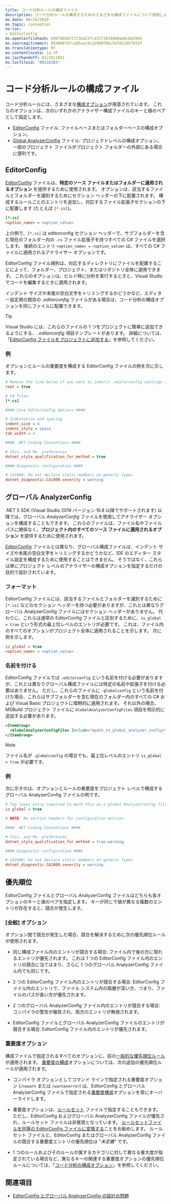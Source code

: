 ```yaml
---
title: コード分析ルールの構成ファイル
description: コード分析ルールを構成するためのさまざまな構成ファイルについて説明します。
ms.date: 09/24/2020
ms.topic: conceptual
no-loc:
- EditorConfig
ms.openlocfilehash: b98fdd48f2373bd23fcd3273834860a60c682969
ms.sourcegitcommit: 05d0087dfca85aac9ca2960f86c5efd218bf833f
ms.translationtype: HT
ms.contentlocale: ja-JP
ms.lasthandoff: 03/30/2021
ms.locfileid: "99216383"
---
```

# <a name="configuration-files-for-code-analysis-rules"></a>コード分析ルールの構成ファイル

コード分析ルールには、さまざまな[構成オプション](configuration-options.md)が用意されています。 これらのオプションは、次のいずれかのアナライザー構成ファイルのキーと値のペアとして指定します。

- [EditorConfig](#editorconfig) ファイル: ファイルベースまたはフォルダーベースの構成オプション。
- [Global AnalyzerConfig](#global-analyzerconfig) ファイル: プロジェクトレベルの構成オプション。 一部のプロジェクト ファイルがプロジェクト フォルダーの外部にある場合に便利です。

## EditorConfig

[EditorConfig](/visualstudio/ide/create-portable-custom-editor-options) ファイルは、**特定のソース ファイルまたはフォルダーに適用されるオプション** を提供するために使用されます。 オプションは、該当するファイルとフォルダーを識別するためにセクション ヘッダーの下に配置されます。 構成するルールごとのエントリを追加し、対応するファイル拡張子セクションの下に配置します (たとえば `[*.cs]`)。

```ini
[*.cs]
<option_name> = <option_value>
```

上の例で、`[*.cs]` は editorconfig セクション ヘッダーで、サブフォルダーを含む現在のフォルダー内の `.cs` ファイル拡張子を持つすべての C# ファイルを選択します。 後続のエントリ `<option_name> = <option_value>` は、すべての C# ファイルに適用されるアナライザー オプションです。

EditorConfig ファイル規則は、対応するディレクトリにファイルを配置することによって、フォルダー、プロジェクト、またはリポジトリ全体に適用できます。 これらのオプションは、ビルド時に分析を実行するときと、Visual Studio でコードを編集するときに適用されます。

インデント サイズや末尾の空白文字をトリミングするかどうかなど、エディター設定用の既存の *.editorconfig* ファイルがある場合は、コード分析の構成オプションを同じファイルに配置できます。

> [!TIP]
> Visual Studio には、これらのファイルの 1 つをプロジェクトに簡単に追加できるようにする、 *.editorconfig* 項目テンプレートがあります。 詳細については、「[EditorConfig ファイルをプロジェクトに追加する](/visualstudio/ide/create-portable-custom-editor-options#add-an-editorconfig-file-to-a-project)」を参照してください。

### <a name="example"></a>例

オプションとルールの重要度を構成する EditorConfig ファイルの例を次に示します。

```ini
# Remove the line below if you want to inherit .editorconfig settings from higher directories
root = true

# C# files
[*.cs]

#### Core EditorConfig Options ####

# Indentation and spacing
indent_size = 4
indent_style = space
tab_width = 4

#### .NET Coding Conventions ####

# this. and Me. preferences
dotnet_style_qualification_for_method = true

#### Diagnostic configuration ####

# CA1000: Do not declare static members on generic types
dotnet_diagnostic.CA1000.severity = warning
```

## <a name="global-analyzerconfig"></a>グローバル AnalyzerConfig

.NET 5 SDK (Visual Studio 2019 バージョン 16.8 以降でサポートされます) 以降では、グローバル _AnalyzerConfig_ ファイルを使用してアナライザー オプションを構成することもできます。 これらのファイルは、ファイル名やファイル パスに関係なく、**プロジェクト内のすべてのソース ファイルに適用されるオプション** を提供するために使用されます。

[EditorConfig](#editorconfig) ファイルとは異なり、グローバル構成ファイルは、インデント サイズや末尾の空白文字をトリミングするかどうかなど、IDE のエディター スタイル設定を構成するために使用することはできません。 そうではなく、これらは単にプロジェクト レベルのアナライザーの構成オプションを指定するだけの目的で設計されています。

### <a name="format"></a>フォーマット

EditorConfig ファイルには、該当するファイルとフォルダーを識別するために `[*.cs]` などのセクション ヘッダーを持つ必要がありますが、これとは異なりグローバル AnalyzerConfig ファイルにはセクション ヘッダーがありません。 代わりに、これらは通常の EditorConfig ファイルと区別するために、`is_global = true` という形式の最上位レベルのエントリが必要です。 これは、ファイル内のすべてのオプションがプロジェクト全体に適用されることを示します。 次に例を示します。

```ini
is_global = true
<option_name> = <option_value>
```

### <a name="naming"></a>名前を付ける

EditorConfig ファイルでは `.editorconfig` という名前を付ける必要がありますが、これとは異なりグローバル構成ファイルには特定の名前や拡張子を付ける必要はありません。 ただし、これらのファイルに `.globalconfig` という名前を付けた場合、これらはサブフォルダーを含む現在のフォルダー内のすべての C# および Visual Basic プロジェクトに暗黙的に適用されます。 それ以外の場合、MSBuild プロジェクト ファイルに `GlobalAnalyzerConfigFiles` 項目を明示的に追加する必要があります。

```xml
<ItemGroup>
  <GlobalAnalyzerConfigFiles Include="<path_to_global_analyzer_config>" />
</ItemGroup>
```

> [!NOTE]
> ファイル名が `.globalconfig` の場合でも、最上位レベルのエントリ `is_global = true` が必要です。

### <a name="example"></a>例

次に示すのは、オプションとルールの重要度をプロジェクト レベルで構成するグローバル AnalyzerConfig ファイルの例です。

```ini
# Top level entry required to mark this as a global AnalyzerConfig file
is_global = true

# NOTE: No section headers for configuration entries

#### .NET Coding Conventions ####

# this. and Me. preferences
dotnet_style_qualification_for_method = true:warning

#### Diagnostic configuration ####

# CA1000: Do not declare static members on generic types
dotnet_diagnostic.CA1000.severity = warning
```

## <a name="precedence"></a>優先順位

EditorConfig ファイルとグローバル AnalyzerConfig ファイルはどちらも各オプションのキーと値のペアを指定します。 キーが同じで値が異なる複数のエントリが存在すると、競合が発生します。

### <a name="general-options"></a>[全般] オプション

オプション間で競合が発生した場合、競合を解決するために次の優先順位ルールが使用されます。

- 同じ構成ファイル内のエントリが競合する場合: ファイル内で後の方に現れるエントリが優先されます。 これは 1 つの EditorConfig ファイル内のエントリの競合に当てはまり、さらに 1 つのグローバル AnalyzerConfig ファイル内でも同じです。

- 2 つの EditorConfig ファイル内のエントリが競合する場合: EditorConfig ファイル内のエントリで、ファイル システム内の階層が深い方、つまり、ファイルのパスが長い方が優先されます。

- 2 つのグローバル AnalyzerConfig ファイル内のエントリが競合する場合: コンパイラの警告が報告され、両方のエントリが無視されます。

- EditorConfig ファイルとグローバル AnalyzerConfig ファイルのエントリが競合する場合: EditorConfig ファイル内のエントリが優先されます。

### <a name="severity-options"></a>重要度オプション

構成ファイルで指定されるすべてのオプションに、前の[一般的な優先順位ルール](#general-options)が適用されます。 [重要度の構成](configuration-options.md#severity-level)オプションについては、次の追加の優先順位ルールが適用されます。

- コンパイラ オプションとしてコマンド ラインで指定される重要度オプション (`/nowarn` または `/warnaserror`) は、EditorConfig とグローバル AnalyzerConfig ファイルで指定される[重要度構成](configuration-options.md#severity-level)オプションを常にオーバーライドします。

- 重要度オプションは、[ルールセット](/visualstudio/code-quality/using-rule-sets-to-group-code-analysis-rules) ファイルで指定することもできます。 ただし、EditorConfig およびグローバル AnalyzerConfig ファイルが優先され、ルールセット ファイルは非推奨となっています。 [ルールセットファイルを同等の EditorConfig ファイルに変換する](/visualstudio/code-quality/use-roslyn-analyzers#convert-an-existing-ruleset-file-to-editorconfig-file)ことをお勧めします。 ルールセット ファイルと、EditorConfig またはグローバル AnalyzerConfig ファイルの競合する重要度エントリの優先順位は "_未定義_" です。

- 1 つのルールおよびそのルールが属するカテゴリに対して異なる重大度が指定されている場合など、異なるキーの関連する重要度オプションの優先順位ルールについては、「[コード分析の構成オプション](configuration-options.md#precedence)」を参照してください。

## <a name="see-also"></a>関連項目

- [EditorConfig とグローバル AnalyzerConfig の設計の問題](https://github.com/dotnet/roslyn/issues/47707)
